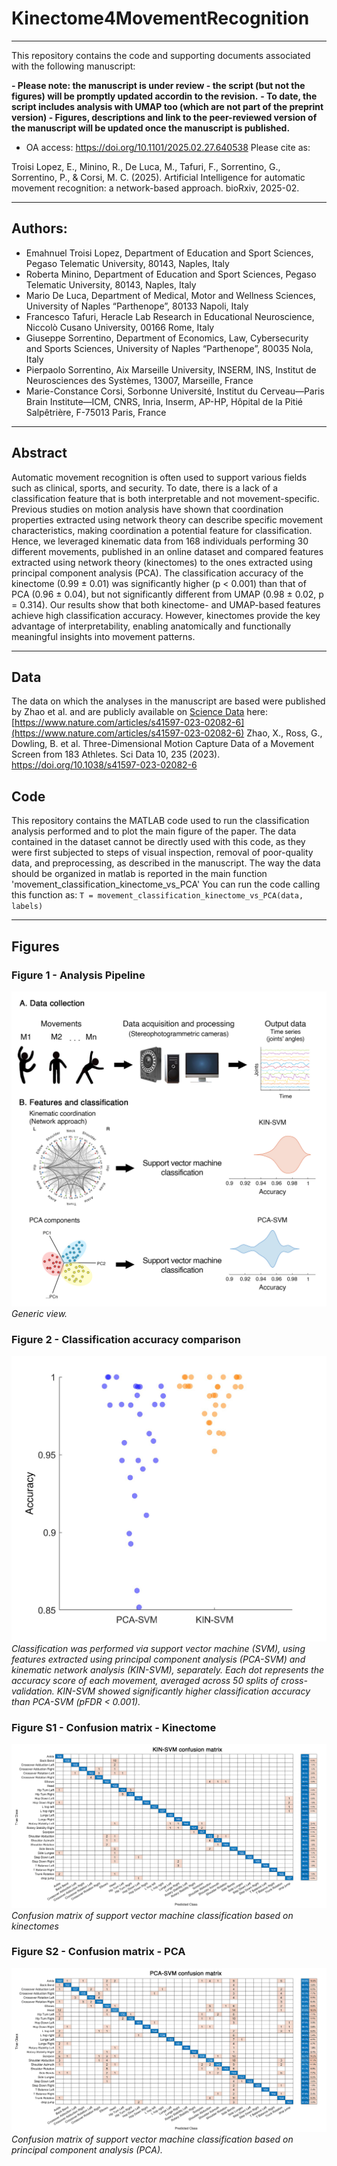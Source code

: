 # Kinectome4MovementRecognition
---
This repository contains the code and supporting documents associated with the following manuscript:

**- Please note: the manuscript is under review - the script (but not the figures) will be promptly updated accordin to the revision.**
**- To date, the script includes analysis with UMAP too (which are not part of the preprint version) - Figures, descriptions and link to the peer-reviewed version of the manuscript will be updated once the manuscript is published.**

- OA access: https://doi.org/10.1101/2025.02.27.640538
Please cite as:

Troisi Lopez, E., Minino, R., De Luca, M., Tafuri, F., Sorrentino, G., Sorrentino, P., & Corsi, M. C. (2025). Artificial Intelligence for automatic movement recognition: a network-based approach. bioRxiv, 2025-02.


---
## Authors:
* Emahnuel Troisi Lopez, Department of Education and Sport Sciences, Pegaso Telematic University, 80143, Naples, Italy
* Roberta Minino, Department of Education and Sport Sciences, Pegaso Telematic University, 80143, Naples, Italy
* Mario De Luca, Department of Medical, Motor and Wellness Sciences, University of Naples “Parthenope”, 80133 Napoli, Italy
* Francesco Tafuri, Heracle Lab Research in Educational Neuroscience, Niccolò Cusano University, 00166 Rome, Italy
* Giuseppe Sorrentino, Department of Economics, Law, Cybersecurity and Sports Sciences, University of Naples “Parthenope”, 80035 Nola, Italy
* Pierpaolo Sorrentino, Aix Marseille University, INSERM, INS, Institut de Neurosciences des Systèmes, 13007, Marseille, France
* Marie-Constance Corsi, Sorbonne Université, Institut du Cerveau—Paris Brain Institute—ICM, CNRS, Inria, Inserm, AP-HP, Hôpital de la Pitié Salpêtrière, F-75013 Paris, France


---
## Abstract
Automatic movement recognition is often used to support various fields such as clinical, sports, and security. To date, there is a lack of a classification feature that is both interpretable and not movement-specific. Previous studies on motion analysis have shown that coordination properties extracted using network theory can describe specific movement characteristics, making coordination a potential feature for classification. Hence, we leveraged kinematic data from 168 individuals performing 30 different movements, published in an online dataset and compared features extracted using network theory (kinectomes) to the ones extracted using principal component analysis (PCA). The classification accuracy of the kinectome (0.99 ± 0.01) was significantly higher (p < 0.001) than that of PCA (0.96 ± 0.04), but not significantly different from UMAP (0.98 ± 0.02, p = 0.314). Our results show that both kinectome- and UMAP-based features achieve high classification accuracy. However, kinectomes provide the key advantage of interpretability, enabling anatomically and functionally meaningful insights into movement patterns.


---
## Data
The data on which the analyses in the manuscript are based were published by Zhao et al. and are publicly available on [Science Data](https://doi.org/10.1038/s41597-023-02082-6) here:
[https://www.nature.com/articles/s41597-023-02082-6](https://www.nature.com/articles/s41597-023-02082-6)
Zhao, X., Ross, G., Dowling, B. et al. Three-Dimensional Motion Capture Data of a Movement Screen from 183 Athletes. Sci Data 10, 235 (2023). https://doi.org/10.1038/s41597-023-02082-6



## Code
This repository contains the MATLAB code used to run the classification analysis performed and to plot the main figure of the paper.
The data contained in the dataset cannot be directly used with this code, as they were first subjected to steps of visual inspection, removal of poor-quality data, and preprocessing, as described in the manuscript.
The way the data should be organized in matlab is reported in the main function 'movement_classification_kinectome_vs_PCA' 
You can run the code calling this function as:
`T = movement_classification_kinectome_vs_PCA(data, labels)`



---
## Figures

### Figure 1 - Analysis Pipeline 
![Fig. 1](./Figures_paper/Figure_1.jpg)
*Generic view.*


### Figure 2 - Classification accuracy comparison
![Fig. 2](./Figures_paper/Figure_2.jpg)
*Classification was performed via support vector machine (SVM), using features extracted using principal component analysis (PCA-SVM) and kinematic network analysis (KIN-SVM), separately. Each dot represents the accuracy score of each movement, averaged across 50 splits of cross-validation. KIN-SVM showed significantly higher classification accuracy than PCA-SVM (pFDR < 0.001).*


### Figure S1 - Confusion matrix - Kinectome
![Fig. S1](./Figures_paper/Figure_S1.jpg)
*Confusion matrix of support vector machine classification based on kinectomes*


### Figure S2 - Confusion matrix - PCA
![Fig. S2](./Figures_paper/Figure_S2.jpg)
*Confusion matrix of support vector machine classification based on principal component analysis (PCA).*
